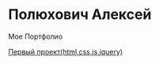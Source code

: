 
# Полюхович Алексей
Мое Портфолио


[Первый проект(html,css,js,jquery)](https://alexpol19.github.io/EO/ "English Online")
